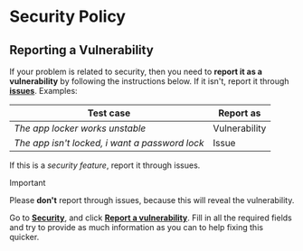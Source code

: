 # Security Policy

## Reporting a Vulnerability
If your problem is related to security, then you need to **report it as a vulnerability** by following the instructions below.
If it isn't, report it through **[issues](https://github.com/denis0001-dev/AIP-Website/issues/new/choose)**.
Examples:

| Test case                                      | Report as     |
|------------------------------------------------|---------------|
| _The app locker works unstable_                | Vulnerability |
| _The app isn't locked, i want a password lock_ | Issue         |

If this is a _security feature_, report it through issues.

> [!IMPORTANT]
> Please **don't** report through issues, because this will reveal the vulnerability.

Go to **[Security](https://github.com/denis0001-dev/AIP-Website/security)**, and click **[Report a vulnerability](https://github.com/denis0001-dev/AIP-Website/security)**.
Fill in all the required fields and try to provide as much information as you can to help fixing this quicker.
